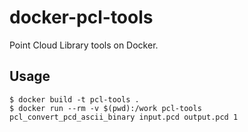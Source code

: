 # docker-pcl-tools
Point Cloud Library tools on Docker.

## Usage

```
$ docker build -t pcl-tools .
$ docker run --rm -v $(pwd):/work pcl-tools pcl_convert_pcd_ascii_binary input.pcd output.pcd 1
```
